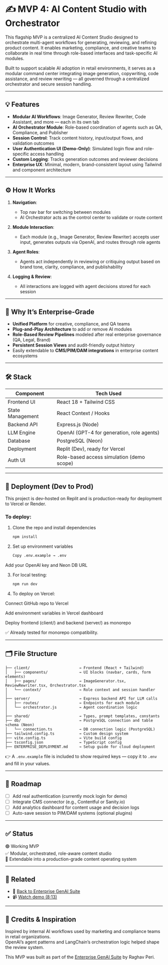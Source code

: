 # ✍️ MVP 4: AI Content Studio with Orchestrator

This flagship MVP is a centralized AI Content Studio designed to orchestrate multi-agent workflows for generating, reviewing, and refining product content. It enables marketing, compliance, and creative teams to collaborate in real time through role-based interfaces and task-specific AI modules.

Built to support scalable AI adoption in retail environments, it serves as a modular command center integrating image generation, copywriting, code assistance, and review rewriting — all governed through a centralized orchestrator and secure session handling.

---

## 💡 Features

- **Modular AI Workflows**: Image Generator, Review Rewriter, Code Assistant, and more — each in its own tab
- **AI Orchestrator Module**: Role-based coordination of agents such as QA, Compliance, and Publisher
- **Session Control**: Track content history, input/output flows, and validation outcomes
- **User Authentication UI (Demo-Only)**: Simulated login flow and role-specific access handling
- **Custom Logging**: Tracks generation outcomes and reviewer decisions
- **Enterprise UX**: Minimal, modern, brand-consistent layout using Tailwind and component architecture

---

## ⚙️ How It Works

1. **Navigation**:
   - Top nav bar for switching between modules
   - AI Orchestrator acts as the control center to validate or route content

2. **Module Interaction**:
   - Each module (e.g., Image Generator, Review Rewriter) accepts user input, generates outputs via OpenAI, and routes through role agents

3. **Agent Roles**:
   - Agents act independently in reviewing or critiquing output based on brand tone, clarity, compliance, and publishability

4. **Logging & Review**:
   - All interactions are logged with agent decisions stored for each session

---

## 🧠 Why It’s Enterprise-Grade

- **Unified Platform** for creative, compliance, and QA teams
- **Plug-and-Play Architecture** to add or remove AI modules
- **Role-Based Review Pipelines** modeled after real enterprise governance (QA, Legal, Brand)
- **Persistent Session Views** and audit-friendly output history
- Easily extendable to **CMS/PIM/DAM integrations** in enterprise content ecosystems

---

## 🛠️ Stack

| Component         | Tech Used                      |
|------------------|--------------------------------|
| Frontend UI      | React 18 + Tailwind CSS        |
| State Management | React Context / Hooks          |
| Backend API      | Express.js (Node)              |
| LLM Engine       | OpenAI (GPT-4 for generation, role agents) |
| Database         | PostgreSQL (Neon)              |
| Deployment       | Replit (Dev), ready for Vercel |
| Auth UI          | Role-based access simulation (demo scope) |

---

## 🚀 Deployment (Dev to Prod)

This project is dev-hosted on Replit and is production-ready for deployment to Vercel or Render.

### To deploy:

1. Clone the repo and install dependencies  
   ```bash
   npm install

2. Set up environment variables
   ```bash
   Copy .env.example → .env

Add your OpenAI key and Neon DB URL

3. For local testing:
   ```bash
   npm run dev

4. To deploy on Vercel:

Connect GitHub repo to Vercel

Add environment variables in Vercel dashboard

Deploy frontend (client/) and backend (server/) as monorepo

✅ Already tested for monorepo compatibility.

---

## 🗂️ File Structure

```
├── client/                      → Frontend (React + Tailwind)
│   ├── components/              → UI blocks (navbar, cards, form elements)
│   ├── pages/                   → ImageGenerator.tsx, ReviewRewriter.tsx, Orchestrator.tsx
│   └── context/                 → Role context and session handler
│
├── server/                      → Express backend API for LLM calls
│   ├── routes/                  → Endpoints for each module
│   └── orchestrator.js          → Agent coordination logic
│
├── shared/                      → Types, prompt templates, constants
├── db/                          → PostgreSQL connection and table schema (Neon)
│   └── connection.ts            → DB connection logic (PostgreSQL)
├── tailwind.config.ts           → Custom design system
├── vite.config.ts               → Vite build config
├── tsconfig.json                → TypeScript config
├── ENTERPRISE_DEPLOYMENT.md     → Setup guide for cloud deployment
```

👉 A `.env.example` file is included to show required keys — copy it to `.env` and fill in your values.


---

## 🧭 Roadmap

- [ ] Add real authentication (currently mock login for demo)
- [ ] Integrate CMS connector (e.g., Contentful or Sanity.io)
- [ ] Add analytics dashboard for content usage and decision logs
- [ ] Auto-save session to PIM/DAM systems (optional plugins)

---

## ✅ Status

🟢 Working MVP  
✅ Modular, orchestrated, role-aware content studio  
🧩 Extendable into a production-grade content operating system

---
## 🔗 Related

- 📁 [Back to Enterprise GenAI Suite](../)  
- 📹 [Watch demo (8:13)](https://youtu.be/0Ht1q3K1rwE?si=a0_m8NHXDx2QEL88)

---

## 🙏 Credits & Inspiration

Inspired by internal AI workflows used by marketing and compliance teams in retail organizations.  
OpenAI’s agent patterns and LangChain’s orchestration logic helped shape the review system.

This MVP was built as part of the [Enterprise GenAI Suite](../) by Raghav Peri.

